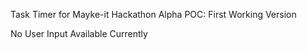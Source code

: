 Task Timer for Mayke-it Hackathon
Alpha POC: First Working Version

No User Input Available Currently
